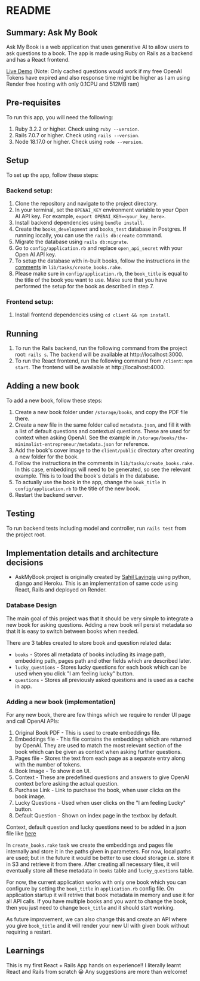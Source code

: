 # README

## Summary: Ask My Book

Ask My Book is a web application that uses generative AI to allow users to ask questions to a book. The app is made using Ruby on Rails as a backend and has a React frontend.

[Live Demo](https://ask-my-book-q1d7.onrender.com/) (Note: Only cached questions would work if my free OpenAI Tokens have expired and also response time might be higher as I am using Render free hosting with only 0.1CPU and 512MB ram)

## Pre-requisites

To run this app, you will need the following:

1. Ruby 3.2.2 or higher. Check using `ruby --version`.
2. Rails 7.0.7 or higher. Check using `rails --version`.
3. Node 18.17.0 or higher. Check using `node --version`.

## Setup

To set up the app, follow these steps:

### Backend setup:

1. Clone the repository and navigate to the project directory.
2. In your terminal, set the `OPENAI_KEY` environment variable to your Open AI API key. For example, `export OPENAI_KEY=<your_key_here>`.
3. Install backend dependencies using `bundle install`.
4. Create the `books_development` and `books_test` database in Postgres. If running locally, you can use the `rails db:create` command.
5. Migrate the database using `rails db:migrate`.
6. Go to `config/application.rb` and replace `open_api_secret` with your Open AI API key.
7. To setup the database with in-built books, follow the instructions in the [comments](https://github.com/kesha-shah/ask-my-book/blob/main/lib/tasks/create_books.rake) in `lib/tasks/create_books.rake`.
8. Please make sure in `config/application.rb`, the `book_title` is equal to the title of the book you want to use. Make sure that you have performed the setup for the book as described in step 7.

### Frontend setup:

1. Install frontend dependencies using `cd client && npm install`.

## Running

1. To run the Rails backend, run the following command from the project root: `rails s`. The backend will be available at http://localhost:3000.
2. To run the React frontend, run the following command from `/client`: `npm start`. The frontend will be available at http://localhost:4000.

## Adding a new book

To add a new book, follow these steps:

1. Create a new book folder under `/storage/books`, and copy the PDF file there.
2. Create a new file in the same folder called `metadata.json`, and fill it with a list of default questions and contextual questions. These are used for context when asking OpenAI. See the example in `/storage/books/the-minimalist-entrepreneur/metadata.json` for reference.
3. Add the book's cover image to the `client/public` directory after creating a new folder for the book.
4. Follow the instructions in the comments in `lib/tasks/create_books.rake`. In this case, embeddings will need to be generated, so see the relevant example. This is to load the book's details in the database.
5. To actually use the book in the app, change the `book_title` in `config/application.rb` to the title of the new book.
6. Restart the backend server.

## Testing

To run backend tests including model and controller, run `rails test` from the project root.

## Implementation details and architecture decisions

- AskMyBook project is originally created by [Sahil Lavingia](https://github.com/slavingia/askmybook)
 using python, django and Heroku. This is an implementation of same code using React, Rails and deployed on Render.

### Database Design 

The main goal of this project was that it should be very simple to integrate a new book for asking questions. 
Adding a new book will persist metadata so that it is easy to switch between books when needed. 

There are 3 tables created to store book and question related data:

* `books` - Stores all metadata of books including its image path, embedding path, pages path and other fields which are described later.
* `lucky_questions` - Stores lucky questions for each book which can be used when you click "I am feeling lucky" button.
* `questions` - Stores all previously asked questions and is used as a cache in app.

### Adding a new book (implementation)

For any new book, there are few things which we require to render UI page and call OpenAI APIs:

1. Original Book PDF - This is used to create embeddings file.
2. Embeddings file - This file contains the embeddings which are returned by OpenAI. They are used to match the most relevant section of the book which can be given as context when asking further questions.
3. Pages file - Stores the text from each page as a separate entry along with the number of tokens.
4. Book Image - To show it on UI.
5. Context - These are predefined questions and answers to give OpenAI context before asking the actual question.
6. Purchase Link - Link to purchase the book, when user clicks on the book image.
7. Lucky Questions - Used when user clicks on the "I am feeling Lucky" button.
8. Default Question - Shown on index page in the textbox by default.

Context, default question and lucky questions need to be added in a json file like [here](https://github.com/kesha-shah/ask-my-book/blob/main/storage/books/the-minimalist-entrepreneur/metadata.json)

In `create_books.rake` task we create the embeddings and pages file internally and store it in the paths given in parameters. For now, local paths are used; but in the future it would be better to use cloud storage i.e. store it in S3 and retrieve it from there. After creating all necessary files, it will eventually store all these metadata in `books` table and `lucky_questions` table.

For now, the current application works with only one book which you can configure by setting the `book_title` in `application.rb` config file.
On application startup it will retrive that book metadata in memory and use it for all API calls. 
If you have multiple books and you want to change the book, then you just need to change `book_title` and it should start working. 

As future improvement, we can also change this and create an API where you give `book_title` and it will render your new UI with given book without requiring a restart.

## Learnings

This is my first React + Rails App hands on experience!! I literally learnt React and Rails from scratch 😀
Any suggestions are more than welcome! 
